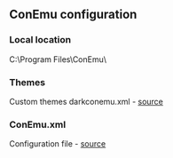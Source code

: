 ## ConEmu configuration

### Local location

C:\Program Files\ConEmu\

### Themes

Custom themes
darkconemu.xml - [source](https://gist.github.com/JanDeDobbeleer/71c9f1361a562f337b855b75d7bbfd28)

### ConEmu.xml

Configuration file - [source](https://gist.github.com/JanDeDobbeleer/e22a5fa034caa84dd5cb)